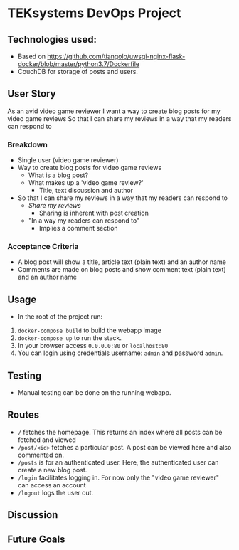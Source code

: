 # TEKsystems DevOps Project

## Technologies used:

- Based on https://github.com/tiangolo/uwsgi-nginx-flask-docker/blob/master/python3.7/Dockerfile
- CouchDB for storage of posts and users.

## User Story
As an avid video game reviewer
I want a way to create blog posts for my video game reviews
So that I can share my reviews in a way that my readers can respond to

### Breakdown
- Single user (video game reviewer)
- Way to create blog posts for video game reviews
    - What is a blog post?
    - What makes up a 'video game review?'
        - Title, text discussion and author
- So that I can share my reviews in a way that my readers can respond to
    - _Share my reviews_
        - Sharing is inherent with post creation
    - "In a way my readers can respond to"
        - Implies a comment section

### Acceptance Criteria
- A blog post will show a title, article text (plain text) and an author name
- Comments are made on blog posts and show comment text (plain text) and an author name

## Usage
- In the root of the project run:
1. `docker-compose build` to build the webapp image
2. `docker-compose up` to run the stack.
3. In your browser access `0.0.0.0:80` or `localhost:80`
4. You can login using credentials username: `admin` and password `admin`.

## Testing
- Manual testing can be done on the running webapp.

## Routes

- `/` fetches the homepage. This returns an index where all posts can be fetched and viewed
- `/post/<id>` fetches a particular post. A post can be viewed here and also commented on.
- `/posts` is for an authenticated user. Here, the authenticated user can create a new blog post.
- `/login` facilitates logging in. For now only the "video game reviewer" can access an account
- `/logout` logs the user out.

## Discussion

## Future Goals
